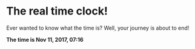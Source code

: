 # The real time clock!

Ever wanted to know what the time is? Well, your journey is about to end!

**The time is Nov 11, 2017, 07:16**